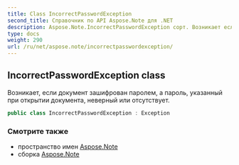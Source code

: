 ```yaml
---
title: Class IncorrectPasswordException
second_title: Справочник по API Aspose.Note для .NET
description: Aspose.Note.IncorrectPasswordException сорт. Возникает если документ зашифрован паролем а пароль указанный при открытии документа неверный или отсутствует.
type: docs
weight: 290
url: /ru/net/aspose.note/incorrectpasswordexception/
---
```

## IncorrectPasswordException class

Возникает, если документ зашифрован паролем, а пароль, указанный при открытии документа, неверный или отсутствует.

```csharp
public class IncorrectPasswordException : Exception
```

### Смотрите также

* пространство имен [Aspose.Note](../../aspose.note/)
* сборка [Aspose.Note](../../)



